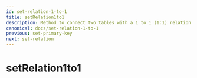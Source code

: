 ```yaml
---
id: set-relation-1-to-1
title: setRelation1to1
description: Method to connect two tables with a 1 to 1 (1:1) relation.
canonical: docs/set-relation-1-to-1
previous: set-primary-key
next: set-relation
---
```


# setRelation1to1